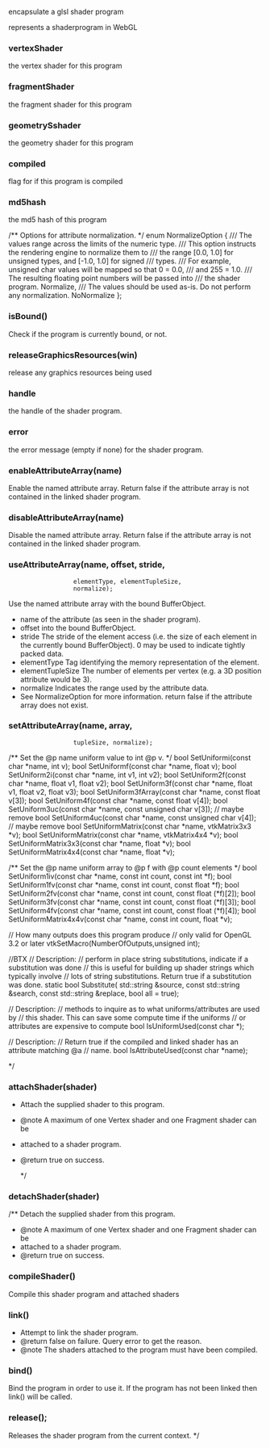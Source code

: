 encapsulate a glsl shader program

represents a shaderprogram in WebGL

### vertexShader

the vertex shader for this program

### fragmentShader

the fragment shader for this program

### geometrySshader

the geometry shader for this program

### compiled

flag for if this program is compiled

### md5hash

the md5 hash of this program


  /** Options for attribute normalization. */
  enum NormalizeOption {
    /// The values range across the limits of the numeric type.
    /// This option instructs the rendering engine to normalize them to
    /// the range [0.0, 1.0] for unsigned types, and [-1.0, 1.0] for signed
    /// types.
    /// For example, unsigned char values will be mapped so that 0 = 0.0,
    /// and 255 = 1.0.
    /// The resulting floating point numbers will be passed into
    /// the shader program.
    Normalize,
    /// The values should be used as-is. Do not perform any normalization.
    NoNormalize
  };

### isBound()

Check if the program is currently bound, or not.

### releaseGraphicsResources(win)

release  any graphics  resources being used

### handle

the handle of the shader program.

###  error

the error message (empty if none) for the shader program.

### enableAttributeArray(name)

Enable the named attribute array. Return false if the attribute array is
not contained in the linked shader program.

### disableAttributeArray(name)

Disable the named attribute array. Return false if the attribute array is
not contained in the linked shader program.

### useAttributeArray(name, offset, stride,
                      elementType, elementTupleSize,
                      normalize);

Use the named attribute array with the bound BufferObject.
- name of the attribute (as seen in the shader program).
- offset into the bound BufferObject.
- stride The stride of the element access (i.e. the size of each
  element in the currently bound BufferObject). 0 may be used to indicate
tightly packed data.
- elementType Tag identifying the memory representation of the
  element.
- elementTupleSize The number of elements per vertex (e.g. a 3D
  position attribute would be 3).
- normalize Indicates the range used by the attribute data.
- See NormalizeOption for more information.
return false if the attribute array does not exist.


### setAttributeArray(name, array,
                      tupleSize, normalize);

  /** Set the @p name uniform value to int @p v. */
  bool SetUniformi(const char *name, int v);
  bool SetUniformf(const char *name, float v);
  bool SetUniform2i(const char *name, int v1, int v2);
  bool SetUniform2f(const char *name, float v1, float v2);
  bool SetUniform3f(const char *name, float v1, float v2, float v3);
  bool SetUniform3fArray(const char *name, const float v[3]);
  bool SetUniform4f(const char *name, const float v[4]);
  bool SetUniform3uc(const char *name, const unsigned char v[3]); // maybe remove
  bool SetUniform4uc(const char *name, const unsigned char v[4]); // maybe remove
  bool SetUniformMatrix(const char *name, vtkMatrix3x3 *v);
  bool SetUniformMatrix(const char *name, vtkMatrix4x4 *v);
  bool SetUniformMatrix3x3(const char *name, float *v);
  bool SetUniformMatrix4x4(const char *name, float *v);

  /** Set the @p name uniform array to @p f with @p count elements */
  bool SetUniform1iv(const char *name, const int count, const int *f);
  bool SetUniform1fv(const char *name, const int count, const float *f);
  bool SetUniform2fv(const char *name, const int count, const float (*f)[2]);
  bool SetUniform3fv(const char *name, const int count, const float (*f)[3]);
  bool SetUniform4fv(const char *name, const int count, const float (*f)[4]);
  bool SetUniformMatrix4x4v(const char *name, const int count, float *v);

  // How many outputs does this program produce
  // only valid for OpenGL 3.2 or later
  vtkSetMacro(NumberOfOutputs,unsigned int);

//BTX
  // Description:
  // perform in place string substitutions, indicate if a substitution was done
  // this is useful for building up shader strings which typically involve
  // lots of string substitutions. Return true if a substitution was done.
  static bool Substitute(
    std::string &source,
    const std::string &search,
    const std::string &replace,
    bool all = true);

  // Description:
  // methods to inquire as to what uniforms/attributes are used by
  // this shader. This can save some compute time if the uniforms
  // or attributes are expensive to compute
  bool IsUniformUsed(const char *);

  // Description:
  // Return true if the compiled and linked shader has an attribute matching @a
  // name.
  bool IsAttributeUsed(const char *name);

   */

### attachShader(shader)

* Attach the supplied shader to this program.
* @note A maximum of one Vertex shader and one Fragment shader can be
* attached to a shader program.
* @return true on success.

   */
### detachShader(shader)

/** Detach the supplied shader from this program.
 * @note A maximum of one Vertex shader and one Fragment shader can be
 * attached to a shader program.
 * @return true on success.

### compileShader()

Compile this shader program and attached shaders

### link()

* Attempt to link the shader program.
* @return false on failure. Query error to get the reason.
* @note The shaders attached to the program must have been compiled.

### bind()

Bind the program in order to use it. If the program has not been linked
then link() will be called.

### release();

Releases the shader program from the current context. */

